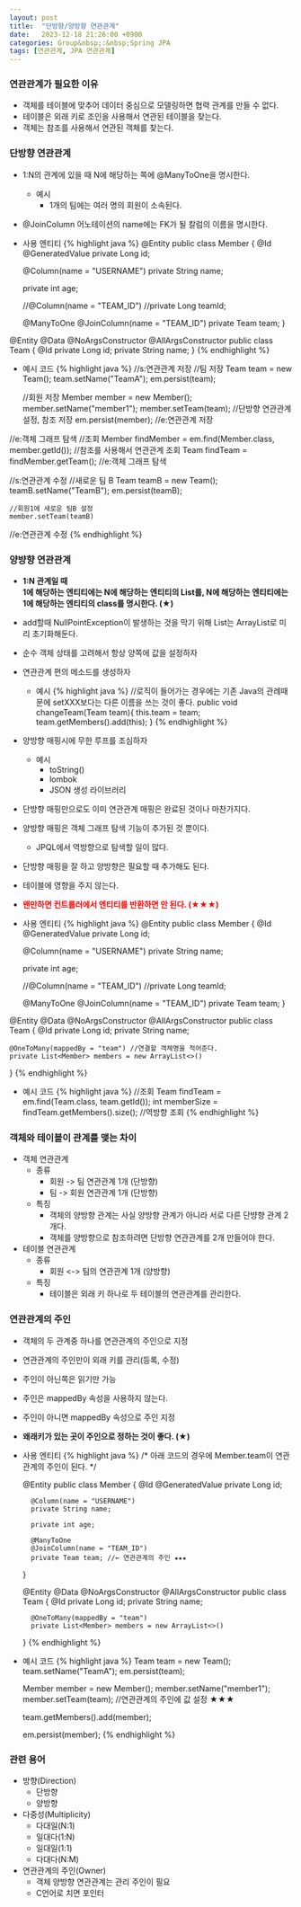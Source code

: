 ```yaml
---
layout: post
title:  "단방향/양방향 연관관계"
date:   2023-12-18 21:26:00 +0900
categories: Group&nbsp;:&nbsp;Spring JPA
tags: [연관관계, JPA 연관관계]
---
```


### 연관관계가 필요한 이유

- 객체를 테이블에 맞추어 데이터 중심으로 모델링하면 협력 관계를 만들 수 없다.
- 테이블은 외래 키로 조인을 사용해서 연관된 테이블을 찾는다. 
- 객체는 참조를 사용해서 연관된 객체를 찾는다.

### 단방향 연관관계

- 1:N의 관계에 있을 때 N에 해당하는 쪽에 @ManyToOne을 명시한다.
    - 예시
        - 1개의 팀에는 여러 명의 회원이 소속된다.
- @JoinColumn 어노테이션의 name에는 FK가 될 칼럼의 이름을 명시한다.

- 사용 엔티티
{% highlight java %}
@Entity
public class Member { 
    @Id
    @GeneratedValue
    private Long id;

    @Column(name = "USERNAME")
    private String name;

    private int age;

    //@Column(name = "TEAM_ID")
    //private Long teamId;

    @ManyToOne
    @JoinColumn(name = "TEAM_ID")
    private Team team;
}

@Entity
@Data
@NoArgsConstructor
@AllArgsConstructor
public class Team {
    @Id
    private Long id;
    private String name; 
}
{% endhighlight %}

- 예시 코드 
{% highlight java %}
//s:연관관계 저장
    //팀 저장
    Team team = new Team();
    team.setName("TeamA");
    em.persist(team);

    //회원 저장
    Member member = new Member();
    member.setName("member1");
    member.setTeam(team); //단방향 연관관계 설정, 참조 저장
    em.persist(member);
//e:연관관계 저장

//e:객체 그래프 탐색
    //조회
    Member findMember = em.find(Member.class, member.getId()); 
    //참조를 사용해서 연관관계 조회
    Team findTeam = findMember.getTeam();
//e:객체 그래프 탐색

//s:연관관계 수정
    //새로운 팀 B
    Team teamB = new Team();
    teamB.setName("TeamB");
    em.persist(teamB);

    //회원1에 새로운 팀B 설정
    member.setTeam(teamB)
//e:연관관계 수정
{% endhighlight %}

### 양뱡향 연관관계

- <b>1:N 관계일 때  
1에 해당하는 엔티티에는 N에 해당하는 엔티티의 List를,
N에 해당하는 엔티티에는 1에 해당하는 엔티티의 class를 명시한다. (★)</b>
- add할때 NullPointException이 발생하는 것을 막기 위해 List는 ArrayList로 미리 초기화해둔다.
- 순수 객체 상태를 고려해서 항상 양쪽에 값을 설정하자
- 연관관계 편의 메소드를 생성하자
    - 예시
        {% highlight java %}
        //로직이 들어가는 경우에는 기존 Java의 관례때문에 setXXX보다는 다른 이름을 쓰는 것이 좋다.
        public void changeTeam(Team team){
            this.team = team;
            team.getMembers().add(this);
        }
        {% endhighlight %}
- 양방향 매핑시에 무한 루프를 조심하자
    - 예시
        - toString()
        - lombok
        - JSON 생성 라이브러리
- 단방향 매핑만으로도 이미 연관관계 매핑은 완료된 것이나 마찬가지다.
- 양방향 매핑은 객체 그래프 탐색 기능이 추가된 것 뿐이다.
    - JPQL에서 역방향으로 탐색할 일이 많다.
- 단방향 매핑을 잘 하고 양방향은 필요할 때 추가해도 된다.
- 테이블에 영향을 주지 않는다.
- <b style="color: red;">왠만하면 컨트롤러에서 엔티티를 반환하면 안 된다. (★★★)</b>

- 사용 엔티티
{% highlight java %}
@Entity
public class Member { 
    @Id
    @GeneratedValue
    private Long id;

    @Column(name = "USERNAME")
    private String name;

    private int age;

    //@Column(name = "TEAM_ID")
    //private Long teamId;

    @ManyToOne
    @JoinColumn(name = "TEAM_ID")
    private Team team;
}

@Entity
@Data
@NoArgsConstructor
@AllArgsConstructor
public class Team {
    @Id
    private Long id;
    private String name;

    @OneToMany(mappedBy = "team") //연결할 객체명을 적어준다.
    private List<Member> members = new ArrayList<>()
}
{% endhighlight %}

- 예시 코드
{% highlight java %}
//조회
Team findTeam = em.find(Team.class, team.getId()); 
int memberSize = findTeam.getMembers().size(); //역방향 조회
{% endhighlight %}

### 객체와 테이블이 관계를 맺는 차이

- 객체 연관관계
    - 종류
        - 회원 -> 팀 연관관계 1개 (단방향) 
        - 팀 -> 회원 연관관계 1개 (단방향)
    - 특징
        - 객체의 양방향 관계는 사실 양방향 관계가 아니라 서로 다른 단뱡향 관계 2개다.
        - 객체를 양방향으로 참조하려면 단방향 연관관계를 2개 만들어야 한다. 
- 테이블 연관관계
    - 종류
        - 회원 <-> 팀의 연관관계 1개 (양방향)
    - 특징
        - 테이블은 외래 키 하나로 두 테이블의 연관관계를 관리한다.

### 연관관계의 주인

- 객체의 두 관계중 하나를 연관관계의 주인으로 지정
- 연관관계의 주인만이 외래 키를 관리(등록, 수정) 
- 주인이 아닌쪽은 읽기만 가능
- 주인은 mappedBy 속성을 사용하지 않는다. 
- 주인이 아니면 mappedBy 속성으로 주인 지정
- <b>왜래키가 있는 곳이 주인으로 정하는 것이 좋다. (★)</b>

- 사용 엔티티
    {% highlight java %}
    /*
        아래 코드의 경우에
        Member.team이 연관관계의 주인이 된다.
    */

    @Entity
    public class Member { 
        @Id
        @GeneratedValue
        private Long id;

        @Column(name = "USERNAME")
        private String name;

        private int age;

        @ManyToOne
        @JoinColumn(name = "TEAM_ID")
        private Team team; //← 연관관계의 주인 ★★★
    }

    @Entity
    @Data
    @NoArgsConstructor
    @AllArgsConstructor
    public class Team {
        @Id
        private Long id;
        private String name;

        @OneToMany(mappedBy = "team")
        private List<Member> members = new ArrayList<>()
    }
    {% endhighlight %}

- 예시 코드
    {% highlight java %}
    Team team = new Team();
    team.setName("TeamA");
    em.persist(team);

    Member member = new Member();
    member.setName("member1");
    member.setTeam(team); //연관관계의 주인에 값 설정 ★★★

    team.getMembers().add(member);

    em.persist(member);
    {% endhighlight %}


### 관련 용어

- 방향(Direction)
    - 단방향
    - 양방향
- 다중성(Multiplicity)
    - 다대일(N:1)
    - 일대다(1:N)
    - 일대일(1:1)
    - 다대다(N:M)
- 연관관계의 주인(Owner)
    - 객체 양방향 연관관계는 관리 주인이 필요
    - C언어로 치면 포인터